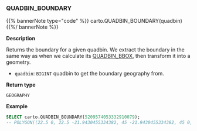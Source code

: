 ### QUADBIN_BOUNDARY

{{% bannerNote type="code" %}}
carto.QUADBIN_BOUNDARY(quadbin)
{{%/ bannerNote %}}

**Description**

Returns the boundary for a given quadbin. We extract the boundary in the same way as when we calculate its [QUADBIN_BBOX](#quadbin_bbox), then transform it into a geometry.

* `quadbin`: `BIGINT` quadbin to get the boundary geography from.

**Return type**

`GEOGRAPHY`

**Example**

```sql
SELECT carto.QUADBIN_BOUNDARY(5209574053332910079);
-- POLYGON((22.5 0, 22.5 -21.9430455334382, 45 -21.9430455334382, 45 0, 22.5 0))
```